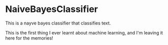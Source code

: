 # NaiveBayesClassifier

This is a nayve bayes classifier that classifies text.

This is the first thing I ever learnt about machine learning, and I'm leaving it here for the memories!
